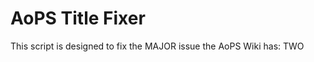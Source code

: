# AoPS Title Fixer
This script is designed to fix the MAJOR issue the AoPS Wiki has: TWO <TITLE> ELEMENTS! WHY.

More than half of the script's lines are just TamperMonkey boilerplate&#x2014;that's how smol it is.
